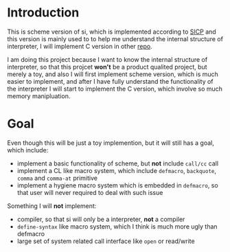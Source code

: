 Introduction
==

This is scheme version of si, which is implemented according to [SICP](http://mitpress.mit.edu/sicp/full-text/book/book-Z-H-26.html)
and this version is mainly used to to help me understand the internal structure of interpreter,
I will implement C version in other [repo](https://github.com/xudifsd/libsi).

I am doing this project because I want to know the internal structure of interpreter, so that this projcet __won't__ be a product qualited project, but merely a toy, and also I will first implement scheme version, which is much easier to implement, and after I have fully understand the functionality of the interpreter I will start to implement the C version, which involve so much memory manipluation.

Goal
==

Even though this will be just a toy implemention, but it will still has a goal, which include:
* implement a basic functionality of scheme, but __not__ include `call/cc` call
* implement a CL like macro system, which include `defmacro`, `backquote`, `comma` and `comma-at` primitive
* implement a hygiene macro system which is embedded in `defmacro`, so that user will never required to deal with such issue

Something I will __not__ implement:
* compiler, so that si will only be a interpreter, __not__ a compiler
* `define-syntax` like macro system, which I think is much more ugly than defmacro
* large set of system related call interface like `open` or read/write
